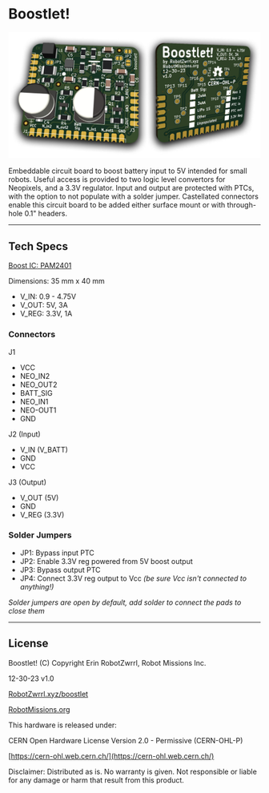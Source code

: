 # Boostlet!

![Boostlet! board 3d view front and back](https://github.com/RobotGrrl/boostlet/blob/main/boostlet_splash.jpg?raw=true)


Embeddable circuit board to boost battery input to 5V intended for small robots. Useful access is provided to two logic level convertors for Neopixels, and a 3.3V regulator. Input and output are protected with PTCs, with the option to not populate with a solder jumper. Castellated connectors enable this circuit board to be added either surface mount or with through-hole 0.1" headers. 

---

## Tech Specs

[Boost IC: PAM2401](https://www.diodes.com/assets/Datasheets/PAM2401.pdf)

Dimensions: 35 mm x 40 mm

- V_IN: 0.9 - 4.75V
- V_OUT: 5V, 3A
- V_REG: 3.3V, 1A

### Connectors

J1
- VCC
- NEO_IN2
- NEO_OUT2
- BATT_SIG
- NEO_IN1
- NEO-OUT1
- GND

J2 (Input)
- V_IN (V_BATT)
- GND
- VCC

J3 (Output)
- V_OUT (5V)
- GND
- V_REG (3.3V)

### Solder Jumpers
- JP1: Bypass input PTC
- JP2: Enable 3.3V reg powered from 5V boost output
- JP3: Bypass output PTC
- JP4: Connect 3.3V reg output to Vcc _(be sure Vcc isn't connected to anything!)_

_Solder jumpers are open by default, add solder to connect the pads to close them_

---

## License

Boostlet! (C) Copyright Erin RobotZwrrl, Robot Missions Inc.

12-30-23 v1.0

[RobotZwrrl.xyz/boostlet](http://RobotZwrrl.xyz/boostlet)

[RobotMissions.org](https://RobotMissions.org)


This hardware is released under:

CERN Open Hardware License Version 2.0 - Permissive (CERN-OHL-P)

[https://cern-ohl.web.cern.ch/](https://cern-ohl.web.cern.ch/)


Disclaimer: Distributed as is. No warranty is given. Not responsible or liable for any damage or harm that result from this product.
